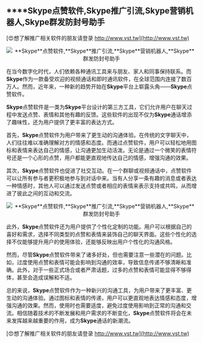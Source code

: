 ## ****Skype**点赞软件,**Skype**推广引流,**Skype**营销机器人,**Skype**群发防封号助手**

[😍想了解推广相关软件的朋友请登录 http://www.vst.tw](http://www.vst.tw)

 <center><img src="https://vst.tw/MP4/tuiguang/png/8.png" alt="**Skype**点赞软件,**Skype**推广引流,**Skype**营销机器人,**Skype**群发防封号助手"></center>

在当今数字化时代，人们依赖各种通讯工具来与朋友、家人和同事保持联系。而**Skype**作为一款备受欢迎的视频通话和即时通讯软件，在全球范围内连接了数百万人。然而，近年来，一种新的趋势开始在**Skype**平台上崭露头角——**Skype**点赞软件。

**Skype**点赞软件是一类为**Skype**平台设计的第三方工具，它们允许用户在聊天过程中发送点赞、表情和其他有趣的反馈。这些软件的出现不仅为**Skype**通话增添了趣味性，还为用户提供了更丰富的表达方式。

首先，**Skype**点赞软件为用户带来了更生动的沟通体验。在传统的文字聊天中，人们往往难以准确理解对方的情感和态度。而通过点赞软件，用户可以轻松地用图标和表情来表达自己的情感，让沟通更加生动活泼。无论是通过一个微笑的表情符号还是一个心形的点赞，用户都能更直观地传达自己的情感，增强沟通的效果。

其次，**Skype**点赞软件也促进了社交互动。在一个群聊或视频通话中，点赞软件可以让所有参与者更积极地参与到对话中来。当有人分享一条有趣的消息或者表达一种情感时，其他人可以通过发送点赞或者相应的表情来表示支持或共鸣，从而增进了彼此之间的互动和交流。

 <center><img src="https://vst.tw/MP4/tuiguang/png/3.png" alt="**Skype**点赞软件,**Skype**推广引流,**Skype**营销机器人,**Skype**群发防封号助手"></center>

此外，**Skype**点赞软件还为用户提供了个性化定制的功能。用户可以根据自己的喜好和需求，选择不同类型的点赞和表情来装饰自己的聊天界面。这些个性化的选择不仅能够提升用户的使用体验，还能够反映出用户个性化的沟通风格。

然而，尽管**Skype**点赞软件带来了诸多好处，但也需要注意一些潜在的问题。比如，过度使用点赞和表情可能会影响到沟通的效率，导致信息传递不够清晰和准确。此外，对于一些正式场合或者严肃话题，过多的点赞和表情可能显得不够得体，甚至会造成误解和不适。

总的来说，**Skype**点赞软件作为一种新兴的沟通工具，为用户带来了更丰富、更生动的沟通体验。通过图标和表情的传递，用户可以更直观地表达情感和态度，增强沟通的效果。然而，使用时也需要适度，避免过度使用影响到正常的沟通和交流。相信随着技术的不断发展和用户需求的不断变化，**Skype**点赞软件将会在未来发挥越来越重要的作用，成为**Skype**通话的新潮流。

[😍想了解推广相关软件的朋友请登录 http://www.vst.tw](http://www.vst.tw)



